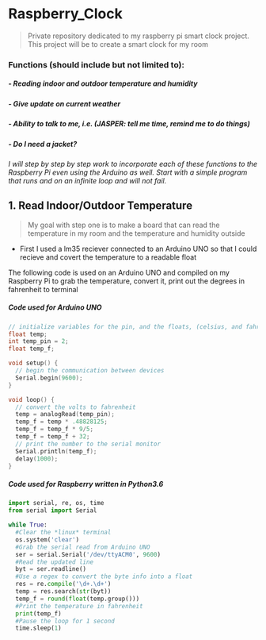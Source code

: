 # Raspberry_Clock
> Private repository dedicated to my raspberry pi smart clock project. 
> This project will be to create a smart clock for my room

### Functions (should include but not limited to):
  ##### - Reading indoor and outdoor temperature and humidity
  ##### - Give update on current weather
  ##### - Ability to talk to me, i.e. (JASPER: tell me time, remind me to do things)
  ##### - Do I need a jacket? 

*I will step by step by step work to incorporate each of these functions to the Raspberry Pi
even using the Arduino as well. Start with a simple program that runs and on an infinite
loop and will not fail.*

## 1. Read Indoor/Outdoor Temperature
> My goal with step one is to make a board that can read the temperature in my room and the temperature and humidity outside

- First I used a lm35 reciever connected to an Arduino UNO so that I could recieve and covert the temperature to a readable float

The following code is used on an Arduino UNO and compiled on my Raspberry Pi to grab the temperature, convert it, print out the degrees in fahrenheit to terminal
##### Code used for Arduino UNO
```C 
// initialize variables for the pin, and the floats, (celsius, and fahrenheit)
float temp;
int temp_pin = 2;
float temp_f;

void setup() {
  // begin the communication between devices
  Serial.begin(9600);
}

void loop() {
  // convert the volts to fahrenheit
  temp = analogRead(temp_pin);
  temp_f = temp * .48828125;
  temp_f = temp_f * 9/5;
  temp_f = temp_f + 32;
  // print the number to the serial monitor
  Serial.println(temp_f);
  delay(1000);
}
```
##### Code used for Raspberry written in Python3.6
```Python
import serial, re, os, time
from serial import Serial

while True:
  #Clear the *linux* terminal
  os.system('clear') 
  #Grab the serial read from Arduino UNO
  ser = serial.Serial('/dev/ttyACM0', 9600)
  #Read the updated line 
  byt = ser.readline()
  #Use a regex to convert the byte info into a float
  res = re.compile('\d+.\d+')
  temp = res.search(str(byt))
  temp_f = round(float(temp.group()))
  #Print the temperature in fahrenheit
  print(temp_f)
  #Pause the loop for 1 second
  time.sleep(1)
  ```
